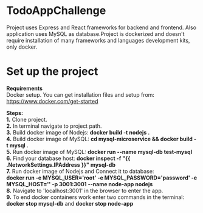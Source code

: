 # TodoAppChallenge

Project uses Express and React frameworks for backend and frontend. Also application uses MySQL as database.Project is dockerized
and doesn't require installation of many frameworks and languages development kits, only docker.

# Set up the project

<b>Requirements</b></br>
Docker setup. You can get installation files and setup from: <a>https://www.docker.com/get-started</a></br>

<b>Steps: </b></br>
<b>1.</b> Clone project.</br>
<b>2.</b> In terminal navigate to project path.</br>
<b>3.</b> Build docker image of Nodejs: <b>docker build -t nodejs .</b></br>
<b>4.</b> Build docker image of MySQL: <b>cd mysql-microservice && docker build -t mysql .</b></br>
<b>5.</b> Run docker image of MySQL: <b>docker run --name mysql-db test-mysql</b></br>
<b>6.</b> Find your database host: <b>docker inspect -f "{{ .NetworkSettings.IPAddress }}" mysql-db</b></br>
<b>7.</b> Run docker image of Nodejs and Connect it to database:</br>
<b>docker run -e MYSQL_USER='root' -e MYSQL_PASSWORD='password' -e MYSQL_HOST='<Result of previous command>' -p 3001:3001  --name node-app nodejs</b></br>
<b>8.</b> Navigate to 'localhost:3001' in the browser to enter the app.</br>
<b>9.</b> To end docker containers work enter two commands in the terminal: <b>docker stop mysql-db</b> and <b>docker stop  node-app</b>
